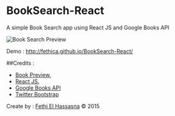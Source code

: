 # BookSearch-React
A simple Book Search app using React JS and Google Books API

<img src="http://fethica.github.io/BookSearch-React/img/browser_books.jpg" alt="Book Search Preview" />

Demo : http://fethica.github.io/BookSearch-React/

##Credits :

- [Book Preview.](http://tympanus.net/codrops/2014/01/14/look-inside-book-preview-with-bookblock/)
- [React JS.](http://facebook.github.io/react/)
- [Google Books API](https://developers.google.com/books/?hl=en)
- [Twitter Bootstrap](http://getbootstrap.com)

Create by : [Fethi El Hassasna](https://twitter.com/fethica) © 2015
